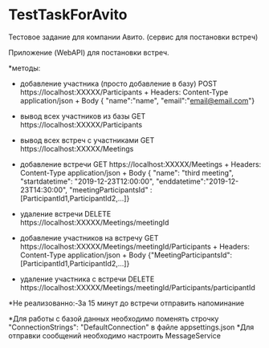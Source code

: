 # TestTaskForAvito
Тестовое задание для компании Авито. (сервис для постановки встреч)

Приложение (WebAPI) для постановки встреч.

*методы:
- добавление участника (просто добавление в базу) POST https://localhost:XXXXX/Participants + Headers: Content-Type application/json + 
                                    Body { "name":"name", 
                                           "email":"email@email.com"}
- вывод всех участников из базы GET https://localhost:XXXXX/Participants

- вывод всех встреч с участниками GET https://localhost:XXXXX/Meetings
- добавление встречи GET https://localhost:XXXXX/Meetings + Headers: Content-Type application/json + 
                                    Body { "name": "third meeting",
	                                         "startdatetime": "2019-12-23T12:00:00",
                                           "enddatetime":"2019-12-23T14:30:00",
                                           "meetingParticipantsId" : [ParticipantId1,ParticipantId2,...]}
- удаление встречи DELETE https://localhost:XXXXX/Meetings/meetingId
- добавление участников на встречу GET https://localhost:XXXXX/Meetings/meetingId/Participants + Headers: Content-Type application/json + 
                                    Body {"MeetingParticipantsId":[ParticipantId1,ParticipantId2,...]}
- удаление участника с встречи DELETE https://localhost:XXXXX/Meetings/meetingId/Participants/participantId

*Не реализованно:-За 15 минут до встречи отправить напоминание

*Для работы с базой данных необходимо поменять строчку "ConnectionStrings": "DefaultConnection" в файле appsettings.json
*Для отправки сообщений необходимо настроить MessageService
